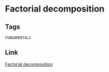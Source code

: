 # Factorial decomposition


## Tags

`FUNDAMENTALS` 

## Link

[Factorial decomposition](https://www.codewars.com/kata/5a045fee46d843effa000070)
